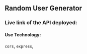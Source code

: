 ## Random User Generator

### Live link of the API deployed: 

#### Use Technology:
`cors`, `express`,